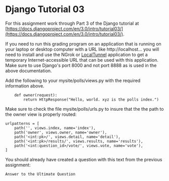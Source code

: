 # Django Tutorial 03
For this assignment work through Part 3 of the Django tutorial at [https://docs.djangoproject.com/en/3.0/intro/tutorial03/](https://docs.djangoproject.com/en/3.0/intro/tutorial03/).

If you need to run this grading program on an application that is running on your laptop or desktop computer with a URL like http://localhost... you will need to install and use the NGrok or [LocalTunnel](http://www.dj4e.com/md/) application to get a temporary Internet-accessible URL that can be used with this application. 
Make sure to use Django's port 8000 and not port 8888 as is used in the above documentation.


Add the following to your mysite/polls/views.py with the required information above.
        
        def owner(request):
            return HttpResponse("Hello, world. xyz is the polls index.")

Make sure to check the file mysite/polls/urls.py to insure that the the path to the owner view is properly routed:
```
urlpatterns = [
    path('', views.index, name='index'),
    path('owner', views.owner, name='owner'),
    path('<int:pk>/', views.detail, name='detail'),
    path('<int:pk>/results/', views.results, name='results'),
    path('<int:question_id>/vote/', views.vote, name='vote'),
]
```
You should already have created a question with this text from the previous assignment:

    Answer to the Ultimate Question
